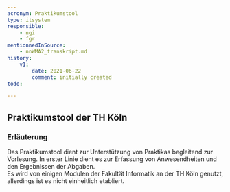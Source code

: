 ```yaml
---
acronym: Praktikumstool     
type: itsystem
responsible:
    - ngi
    - fgr
mentionnedInSource: 
    - nnWMA2_transkript.md
history:
    v1:
        date: 2021-06-22
        comment: initially created
todo:

---
```


## Praktikumstool der TH Köln     

### Erläuterung
Das Praktikumstool dient zur Unterstützung von Praktikas begleitend zur Vorlesung. In erster Linie dient es zur Erfassung von Anwesendheiten und den Ergebnissen der Abgaben.  
Es wird von einigen Modulen der Fakultät Informatik an der TH Köln genutzt, allerdings ist es nicht einheitlich etabliert.